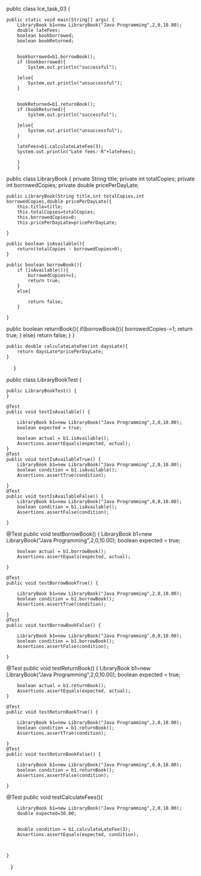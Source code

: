 public class Ice_task_03 {

    public static void main(String[] args) {
        LibraryBook b1=new LibraryBook("Java Programming",2,0,10.00);
        double lateFees;
        boolean bookborrowed;
        boolean bookReturned;
        
        
        bookborrowed=b1.borrowBook();
        if (bookborrowed){
            System.out.println("successful");
            
        }else{
            System.out.println("unsuccessful");
        }
        
        
        bookReturned=b1.returnBook();
        if (bookReturned){
            System.out.println("successful");
            
        }else{
            System.out.println("unsuccessful");
        }
        
        lateFees=b1.calculateLateFee(3);
        System.out.println("Late fees: R"+lateFees);

        }
        }

        

public class LibraryBook {
    private String title;
    private int totalCopies;
    private int borrowedCopies;
    private double pricePerDayLate;
    
    public LibraryBook(String title,int totalCopies,int borrowedCopies,double pricePerDayLate){
        this.title=title;
        this.totalCopies=totalCopies;
        this.borrowedCopies=0;
        this.pricePerDayLate=pricePerDayLate;
                
    }
    
    public boolean isAvailable(){
        return(totalCopies - borrowedCopies>0);
    }
    
    public boolean borrowBook(){
        if (isAvailable()){
            borrowedCopies+=1;
            return true;
        }
        else{
                    
            return false;
        }    
        
    }
  public boolean returnBook(){
        if(borrowBook()){
            borrowedCopies-=1;
            return true;
        }
        else{
            return false;
        }
    }
    
    public double calculateLateFee(int daysLate){
        return daysLate*pricePerDayLate;
    }
    
}



public class LibraryBookTest {
    
    public LibraryBookTest() {
    }

    @Test
    public void testIsAvailable() {
        
        LibraryBook b1=new LibraryBook("Java Programming",2,0,10.00);
        boolean expected = true;
      
        boolean actual = b1.isAvailable();      
        Assertions.assertEquals(expected, actual);
    }
    @Test
    public void testIsAvailableTrue() {
        LibraryBook b1=new LibraryBook("Java Programming",2,0,10.00);
        boolean condition = b1.isAvailable();
        Assertions.assertTrue(condition);
        
    }
    @Test
    public void testIsAvailableFalse() {
        LibraryBook b1=new LibraryBook("Java Programming",0,0,10.00);
        boolean condition = b1.isAvailable();
        Assertions.assertFalse(condition);
        
    }

@Test
    public void testBorrowBook() {
        LibraryBook b1=new LibraryBook("Java Programming",2,0,10.00);
        boolean expected = true;
      
        boolean actual = b1.borrowBook();      
        Assertions.assertEquals(expected, actual);
        
    }
    
    @Test
    public void testBorrowBookTrue() {
          
        LibraryBook b1=new LibraryBook("Java Programming",2,0,10.00);
        boolean condition = b1.borrowBook();
        Assertions.assertTrue(condition);
        
    }
    @Test
    public void testBorrowBookFalse() {
          
        LibraryBook b1=new LibraryBook("Java Programming",0,0,10.00);
        boolean condition = b1.borrowBook();
        Assertions.assertFalse(condition);
        
    }

  @Test
    public void testReturnBook() {
        LibraryBook b1=new LibraryBook("Java Programming",2,0,10.00);
        boolean expected = true;
      
        boolean actual = b1.returnBook();      
        Assertions.assertEquals(expected, actual);
    }
    
    @Test
    public void testReturnBookTrue() {
          
        LibraryBook b1=new LibraryBook("Java Programming",2,0,10.00);
        boolean condition = b1.returnBook();
        Assertions.assertTrue(condition);
        
    }
    @Test
    public void testReturnBookFalse() {
          
        LibraryBook b1=new LibraryBook("Java Programming",0,0,10.00);
        boolean condition = b1.returnBook();
        Assertions.assertFalse(condition);
        
    }
 @Test
    public void testCalculateFees(){
        
        LibraryBook b1=new LibraryBook("Java Programming",2,0,10.00);
        double expected=30.00;
   
      
        double condition = b1.calculateLateFee(3);      
        Assertions.assertEquals(expected, condition);
        
        
        
    }

   
}
